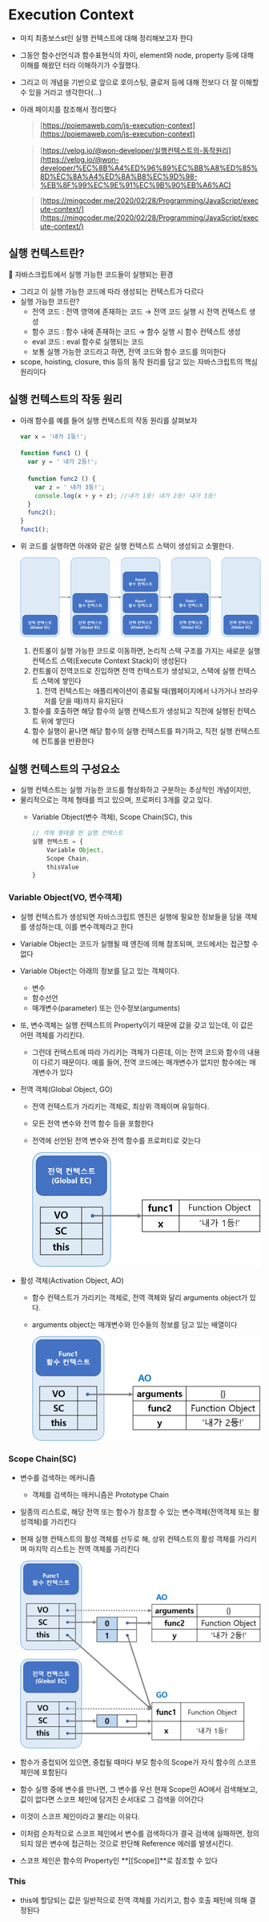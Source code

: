 # Execution Context

- 마치 최종보스st인 실행 컨텍스트에 대해 정리해보고자 한다
- 그동안 함수선언식과 함수표현식의 차이, element와 node, property 등에 대해 이해를 해왔던 터라 이해하기가 수월했다.
- 그리고 이 개념을 기반으로 앞으로 호이스팅, 클로저 등에 대해 전보다 더 잘 이해할 수 있을 거라고 생각한다(...)
- 아래 페이지를 참조해서 정리했다
    
    > [https://poiemaweb.com/js-execution-context](https://poiemaweb.com/js-execution-context)
    > 
    
    > [https://velog.io/@won-developer/실행컨텍스트의-동작원리](https://velog.io/@won-developer/%EC%8B%A4%ED%96%89%EC%BB%A8%ED%85%8D%EC%8A%A4%ED%8A%B8%EC%9D%98-%EB%8F%99%EC%9E%91%EC%9B%90%EB%A6%AC)
    > 
    
    > [https://mingcoder.me/2020/02/28/Programming/JavaScript/execute-context/](https://mingcoder.me/2020/02/28/Programming/JavaScript/execute-context/)
    > 

## 실행 컨텍스트란?

📢 자바스크립트에서 실행 가능한 코드들이 실행되는 환경

- 그리고 이 실행 가능한 코드에 따라 생성되는 컨텍스트가 다르다
- 실행 가능한 코드란?
    - 전역 코드 : 전역 영역에 존재하는 코드 → 전역 코드 실행 시 전역 컨텍스트 생성
    - 함수 코드 : 함수 내에 존재하는 코드 → 함수 실행 시 함수 컨텍스트 생성
    - eval 코드 : eval 함수로 실행되는 코드
    - 보통 실행 가능한 코드라고 하면, 전역 코드와 함수 코드를 의미한다
- scope, hoisting, closure, this 등의 동작 원리를 담고 있는 자바스크립트의 핵심 원리이다

## 실행 컨텍스트의 작동 원리

- 아래 함수를 예를 들어 실행 컨텍스트의 작동 원리를 살펴보자
    
    ```jsx
    var x = '내가 1등!';
    
    function func1 () {
      var y = ' 내가 2등!';
    
      function func2 () {
        var z = ' 내가 3등!';
        console.log(x + y + z); //내가 1등! 내가 2등! 내가 3등!
      }
      func2();
    }
    func1();
    ```
    
- 위 코드를 실행하면 아래와 같은 실행 컨텍스트 스택이 생성되고 소멸한다.
    
    ![실행컨텍스트](./img/실행컨텍스트.png)
    
    1. 컨트롤이 실행 가능한 코드로 이동하면, 논리적 스택 구조를 가지는 새로운 실행 컨텍스트 스택(Execute Context Stack)이 생성된다
    2. 컨트롤이 전역코드로 진입하면 전역 컨텍스트가 생성되고, 스택에 실행 컨텍스트 스택에 쌓인다
        1. 전역 컨텍스트는 애플리케이션이 종료될 때(웹페이지에서 나가거나 브라우저를 닫을 때)까지 유지된다
    3. 함수를 호출하면 해당 함수의 실행 컨텍스트가 생성되고 직전에 실행된 컨텍스트 위에 쌓인다
    4. 함수 실행이 끝나면 해당 함수의 실행 컨텍스트를 파기하고, 직전 실행 컨텍스트에 컨트롤을 반환한다

## 실행 컨텍스트의 구성요소

- 실행 컨텍스트는 실행 가능한 코드를 형상화하고 구분하는 추상적인 개념이지만,
- 물리적으로는 객체 형태를 띄고 있으며, 프로퍼티 3개를 갖고 있다.
    - Variable Object(변수 객체), Scope Chain(SC), this
        
        ```jsx
        // 객체 형태를 띈 실행 컨텍스트
        실행 컨텍스트 = {
        	Variable Object,
        	Scope Chain,
        	thisValue
        }
        ```
        

### Variable Object(VO, 변수객체)

- 실행 컨텍스트가 생성되면 자바스크립트 엔진은 실행에 필요한 정보들을 담을 객체를 생성하는데, 이를 변수객체라고 한다
- Variable Object는 코드가 실행될 때 엔진에 의해 참조되며, 코드에서는 접근할 수 없다
- Variable Object는 아래의 정보를 담고 있는 객체이다.
    - 변수
    - 함수선언
    - 매개변수(parameter) 또는 인수정보(arguments)
- 또, 변수객체는 실행 컨텍스트의 Property이기 때문에 값을 갖고 있는데, 이 값은 어떤 객체를 가리킨다.
    - 그런데 컨텍스트에 따라 가리키는 객체가 다른데, 이는 전역 코드와 함수의 내용이 다르기 때문이다. 예를 들어, 전역 코드에는 매개변수가 없지만 함수에는 매개변수가 있다
- 전역 객체(Global Object, GO)
    - 전역 컨텍스트가 가리키는 객체로, 최상위 객체이며 유일하다.
    - 모든 전역 변수와 전역 함수 등을 포함한다
    - 전역에 선언된 전역 변수와 전역 함수를 프로퍼티로 갖는다
        
        ![전역컨텍스트](./img/전역컨텍스트.png)
        
- 활성 객체(Activation Object, AO)
    - 함수 컨텍스트가 가리키는 객체로, 전역 객체와 달리 arguments object가 있다.
    - arguments object는 매개변수와 인수들의 정보를 담고 있는 배열이다
        
        ![함수컨텍스트](./img/함수컨텍스트.png)
        

### Scope Chain(SC)

- 변수를 검색하는 메커니즘
    - 객체를 검색하는 매커니즘은 Prototype Chain
- 일종의 리스트로, 해당 전역 또는 함수가 참조할 수 있는 변수객체(전역객체 또는 활성객체)를 가리킨다
- 현재 실행 컨텍스트의 활성 객체를 선두로 해, 상위 컨텍스트의 활성 객체를 가리키며 마지막 리스트는 전역 객체를 가리킨다
    
    ![스코프체인](./img/스코프체인.png)
    
- 함수가 중첩되어 있으면, 중첩될 때마다 부모 함수의 Scope가 자식 함수의 스코프 체인에 포함된다
- 함수 실행 중에 변수를 만나면, 그 변수를 우선 현재 Scope인 AO에서 검색해보고, 값이 없다면 스코프 체인에 담겨진 순서대로 그 검색을 이어간다
- 이것이 스코프 체인이라고 불리는 이유다.
- 이처럼 순차적으로 스코프 체인에서 변수를 검색하다가 결국 검색에 실패하면, 정의되지 않은 변수에 접근하는 것으로 판단해 Reference 에러를 발생시킨다.
- 스코프 체인은 함수의 Property인 **[[Scope]]**로 참조할 수 있다

### This

- this에 할당되는 값은 일반적으로 전역 객체를 가리키고, 함수 호출 패턴에 의해 결정된다